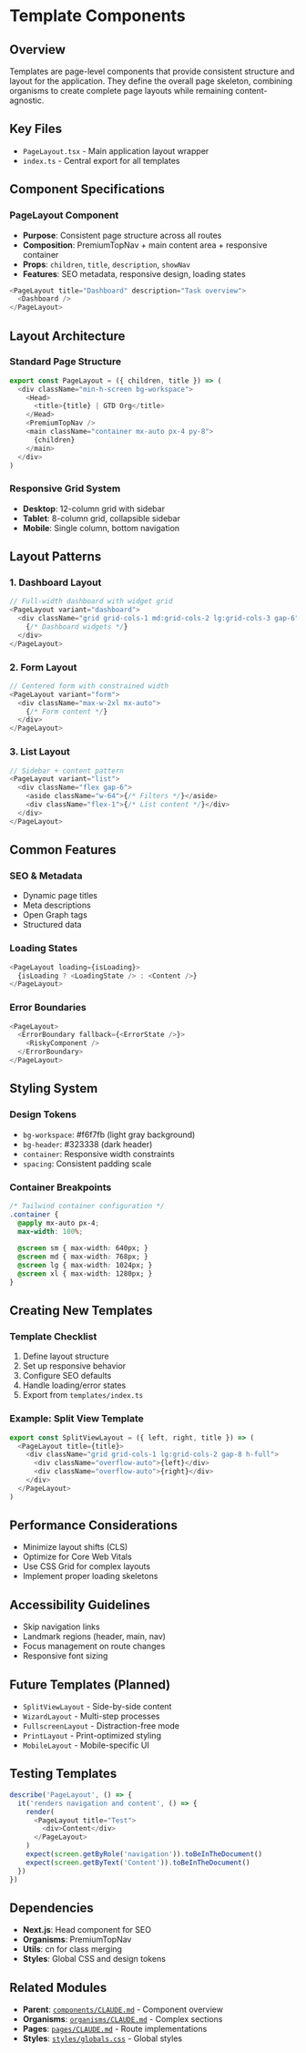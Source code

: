 # Template Components

## Overview
Templates are page-level components that provide consistent structure and layout for the application. They define the overall page skeleton, combining organisms to create complete page layouts while remaining content-agnostic.

## Key Files
- `PageLayout.tsx` - Main application layout wrapper
- `index.ts` - Central export for all templates

## Component Specifications

### PageLayout Component
- **Purpose**: Consistent page structure across all routes
- **Composition**: PremiumTopNav + main content area + responsive container
- **Props**: `children`, `title`, `description`, `showNav`
- **Features**: SEO metadata, responsive design, loading states
```typescript
<PageLayout title="Dashboard" description="Task overview">
  <Dashboard />
</PageLayout>
```

## Layout Architecture

### Standard Page Structure
```typescript
export const PageLayout = ({ children, title }) => (
  <div className="min-h-screen bg-workspace">
    <Head>
      <title>{title} | GTD Org</title>
    </Head>
    <PremiumTopNav />
    <main className="container mx-auto px-4 py-8">
      {children}
    </main>
  </div>
)
```

### Responsive Grid System
- **Desktop**: 12-column grid with sidebar
- **Tablet**: 8-column grid, collapsible sidebar
- **Mobile**: Single column, bottom navigation

## Layout Patterns

### 1. Dashboard Layout
```typescript
// Full-width dashboard with widget grid
<PageLayout variant="dashboard">
  <div className="grid grid-cols-1 md:grid-cols-2 lg:grid-cols-3 gap-6">
    {/* Dashboard widgets */}
  </div>
</PageLayout>
```

### 2. Form Layout
```typescript
// Centered form with constrained width
<PageLayout variant="form">
  <div className="max-w-2xl mx-auto">
    {/* Form content */}
  </div>
</PageLayout>
```

### 3. List Layout
```typescript
// Sidebar + content pattern
<PageLayout variant="list">
  <div className="flex gap-6">
    <aside className="w-64">{/* Filters */}</aside>
    <div className="flex-1">{/* List content */}</div>
  </div>
</PageLayout>
```

## Common Features

### SEO & Metadata
- Dynamic page titles
- Meta descriptions
- Open Graph tags
- Structured data

### Loading States
```typescript
<PageLayout loading={isLoading}>
  {isLoading ? <LoadingState /> : <Content />}
</PageLayout>
```

### Error Boundaries
```typescript
<PageLayout>
  <ErrorBoundary fallback={<ErrorState />}>
    <RiskyComponent />
  </ErrorBoundary>
</PageLayout>
```

## Styling System

### Design Tokens
- `bg-workspace`: #f6f7fb (light gray background)
- `bg-header`: #323338 (dark header)
- `container`: Responsive width constraints
- `spacing`: Consistent padding scale

### Container Breakpoints
```css
/* Tailwind container configuration */
.container {
  @apply mx-auto px-4;
  max-width: 100%;
  
  @screen sm { max-width: 640px; }
  @screen md { max-width: 768px; }
  @screen lg { max-width: 1024px; }
  @screen xl { max-width: 1280px; }
}
```

## Creating New Templates

### Template Checklist
1. Define layout structure
2. Set up responsive behavior
3. Configure SEO defaults
4. Handle loading/error states
5. Export from `templates/index.ts`

### Example: Split View Template
```typescript
export const SplitViewLayout = ({ left, right, title }) => (
  <PageLayout title={title}>
    <div className="grid grid-cols-1 lg:grid-cols-2 gap-8 h-full">
      <div className="overflow-auto">{left}</div>
      <div className="overflow-auto">{right}</div>
    </div>
  </PageLayout>
)
```

## Performance Considerations
- Minimize layout shifts (CLS)
- Optimize for Core Web Vitals
- Use CSS Grid for complex layouts
- Implement proper loading skeletons

## Accessibility Guidelines
- Skip navigation links
- Landmark regions (header, main, nav)
- Focus management on route changes
- Responsive font sizing

## Future Templates (Planned)
- `SplitViewLayout` - Side-by-side content
- `WizardLayout` - Multi-step processes
- `FullscreenLayout` - Distraction-free mode
- `PrintLayout` - Print-optimized styling
- `MobileLayout` - Mobile-specific UI

## Testing Templates
```typescript
describe('PageLayout', () => {
  it('renders navigation and content', () => {
    render(
      <PageLayout title="Test">
        <div>Content</div>
      </PageLayout>
    )
    expect(screen.getByRole('navigation')).toBeInTheDocument()
    expect(screen.getByText('Content')).toBeInTheDocument()
  })
})
```

## Dependencies
- **Next.js**: Head component for SEO
- **Organisms**: PremiumTopNav
- **Utils**: cn for class merging
- **Styles**: Global CSS and design tokens

## Related Modules
- **Parent**: [`components/CLAUDE.md`](../CLAUDE.md) - Component overview
- **Organisms**: [`organisms/CLAUDE.md`](../organisms/CLAUDE.md) - Complex sections
- **Pages**: [`pages/CLAUDE.md`](../../pages/CLAUDE.md) - Route implementations
- **Styles**: [`styles/globals.css`](../../styles/globals.css) - Global styles